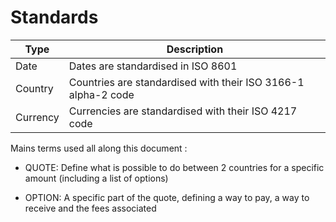 # Standards

Type	|	Description
------- | -------
Date	|	Dates are standardised in ISO 8601
Country	|	Countries are standardised with their ISO 3166-1 alpha-2 code
Currency	|	Currencies are standardised with their ISO 4217 code


Mains terms used all along this document :

* QUOTE: Define what is possible to do between 2 countries for a specific  amount (including a list of options)

* OPTION: A specific part of the quote, defining a way to pay, a way to receive and the fees associated
